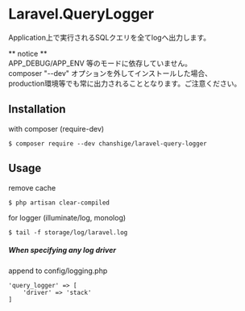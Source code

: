 # Laravel.QueryLogger

Application上で実行されるSQLクエリを全てlogへ出力します。  

** notice **  
    APP_DEBUG/APP_ENV 等のモードに依存していません。  
    composer "--dev" オプションを外してインストールした場合、  
    production環境等でも常に出力されることとなります。ご注意ください。  

## Installation
with composer (require-dev)
```shell script
$ composer require --dev chanshige/laravel-query-logger
```

## Usage
remove cache  
```
$ php artisan clear-compiled
```
  
for logger (illuminate/log, monolog)  
```
$ tail -f storage/log/laravel.log
```

##### When specifying any log driver
append to config/logging.php
```
'query_logger' => [
    'driver' => 'stack'
]
```
